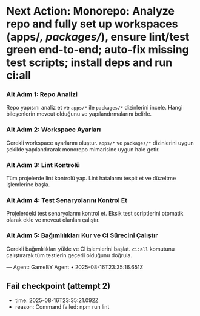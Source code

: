 # Next Action: Monorepo: Analyze repo and fully set up workspaces (apps/*, packages/*), ensure lint/test green end-to-end; auto-fix missing test scripts; install deps and run ci:all

### Alt Adım 1: Repo Analizi
Repo yapısını analiz et ve `apps/*` ile `packages/*` dizinlerini incele. Hangi bileşenlerin mevcut olduğunu ve yapılandırmalarını belirle.

### Alt Adım 2: Workspace Ayarları
Gerekli workspace ayarlarını oluştur. `apps/*` ve `packages/*` dizinlerini uygun şekilde yapılandırarak monorepo mimarisine uygun hale getir.

### Alt Adım 3: Lint Kontrolü
Tüm projelerde lint kontrolü yap. Lint hatalarını tespit et ve düzeltme işlemlerine başla.

### Alt Adım 4: Test Senaryolarını Kontrol Et
Projelerdeki test senaryolarını kontrol et. Eksik test scriptlerini otomatik olarak ekle ve mevcut olanları çalıştır.

### Alt Adım 5: Bağımlılıkları Kur ve CI Sürecini Çalıştır
Gerekli bağımlılıkları yükle ve CI işlemlerini başlat. `ci:all` komutunu çalıştırarak tüm testlerin geçerli olduğunu doğrula.

— Agent: GameBY Agent • 2025-08-16T23:35:16.651Z


## Fail checkpoint (attempt 2)
- time: 2025-08-16T23:35:21.092Z
- reason: Command failed: npm run lint
